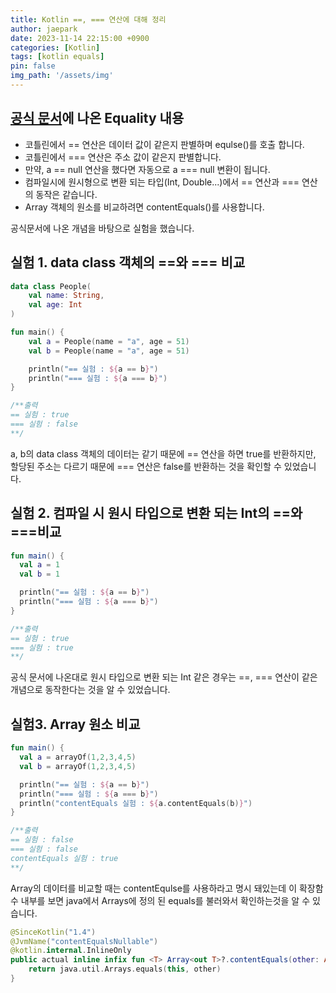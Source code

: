 ```yaml
---
title: Kotlin ==, === 연산에 대해 정리
author: jaepark
date: 2023-11-14 22:15:00 +0900
categories: [Kotlin]
tags: [kotlin equals]
pin: false
img_path: '/assets/img'
---
```

## **[공식 문서](https://kotlinlang.org/docs/equality.html)에 나온 Equality 내용**
- 코틀린에서 == 연산은 데이터 값이 같은지 판별하며 equlse()를 호출 합니다.
- 코틀린에서 === 연산은 주소 값이 같은지 판별합니다.
- 만약, a == null 연산을 했다면 자동으로 a === null 변환이 됩니다.
- 컴파일시에 원시형으로 변환 되는 타입(Int, Double...)에서 == 연산과 === 연산의 동작은 같습니다.
- Array 객체의 원소를 비교하려면 contentEquals()를 사용합니다.

공식문서에 나온 개념을 바탕으로 실험을 했습니다.
## **실험 1. data class 객체의 ==와 === 비교**
```kotlin
data class People(
    val name: String,
    val age: Int
)

fun main() {
    val a = People(name = "a", age = 51)
    val b = People(name = "a", age = 51)

    println("== 실험 : ${a == b}")
    println("=== 실험 : ${a === b}")
}

/**출력
== 실험 : true
=== 실험 : false
**/
```

a, b의 data class 객체의 데이터는 같기 때문에 == 연산을 하면 true를 반환하지만, 할당된 주소는 다르기 때문에 === 연산은 false를 반환하는 것을 확인할 수 있었습니다.

## **실험 2. 컴파일 시 원시 타입으로 변환 되는 Int의 ==와 ===비교**
```kotlin
fun main() {
  val a = 1
  val b = 1

  println("== 실험 : ${a == b}")
  println("=== 실험 : ${a === b}")
}

/**출력
== 실험 : true
=== 실험 : true
**/
```

공식 문서에 나온대로 원시 타입으로 변환 되는 Int 같은 경우는 ==, === 연산이 같은 개념으로 동작한다는 것을 알 수 있었습니다. 

## **실험3. Array 원소 비교**
```kotlin
fun main() {
  val a = arrayOf(1,2,3,4,5)
  val b = arrayOf(1,2,3,4,5)

  println("== 실험 : ${a == b}")
  println("=== 실험 : ${a === b}")
  println("contentEquals 실험 : ${a.contentEquals(b)}")
}

/**출력
== 실험 : false
=== 실험 : false
contentEquals 실험 : true
**/
```
Array의 데이터를 비교할 때는 contentEqulse를 사용하라고 명시 돼있는데 이 확장함수 내부를 보면 java에서 Arrays에 정의 된 equals를 불러와서 확인하는것을 알 수 있습니다. 
```kotlin
@SinceKotlin("1.4")
@JvmName("contentEqualsNullable")
@kotlin.internal.InlineOnly
public actual inline infix fun <T> Array<out T>?.contentEquals(other: Array<out T>?): Boolean {
    return java.util.Arrays.equals(this, other)
}
```
